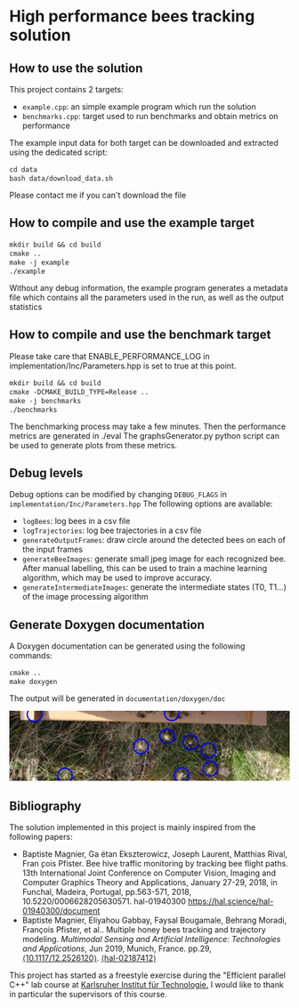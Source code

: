 # High performance bees tracking solution

## How to use the solution

This project contains 2 targets:
- `example.cpp`: an simple example program which run the solution
- `benchmarks.cpp`: target used to run benchmarks and obtain metrics on performance

The example input data for both target can be downloaded and extracted using the dedicated script:
```
cd data
bash data/download_data.sh
```
Please contact me if you can't download the file


## How to compile and use the example target

```
mkdir build && cd build
cmake ..
make -j example
./example
```

Without any debug information, the example program generates a metadata file which contains all the parameters used in the run, as well as the output statistics

## How to compile and use the benchmark target

Please take care that ENABLE_PERFORMANCE_LOG in implementation/Inc/Parameters.hpp is set to true at this point.

```
mkdir build && cd build
cmake -DCMAKE_BUILD_TYPE=Release ..
make -j benchmarks
./benchmarks
```

The benchmarking process may take a few minutes. Then the performance metrics are generated in ./eval
The graphsGenerator.py python script can be used to generate plots from these metrics.


## Debug levels

Debug options can be modified by changing `DEBUG_FLAGS` in `implementation/Inc/Parameters.hpp`
The following options are available:
-  `logBees`: log bees in a csv file
-  `logTrajectories`: log bee trajectories in a csv file
-  `generateOutputFrames`: draw circle around the detected bees on each of the input frames
-  `generateBeeImages`: generate small jpeg image for each recognized bee. After manual labelling, this can be used to train a machine learning algorithm, which may be used to improve accuracy.
-  `generateIntermediateImages`: generate the intermediate states (T0, T1...) of the image processing algorithm

## Generate Doxygen documentation
A Doxygen documentation can be generated using the following commands:
```
cmake ..
make doxygen
```
The output will be generated in `documentation/doxygen/doc`

![example_frame.jpg](example_frame.jpg)

## Bibliography 

The solution implemented in this project is mainly inspired from the following papers:

- Baptiste Magnier, Ga ̈etan Ekszterowicz, Joseph Laurent, Matthias Rival, Fran ̧cois Pfister. Bee
  hive traffic monitoring by tracking bee flight paths. 13th International Joint Conference on
  Computer Vision, Imaging and Computer Graphics Theory and Applications, January 27-29,
  2018, in Funchal, Madeira, Portugal, pp.563-571, 2018, 10.5220/0006628205630571. hal-01940300
  https://hal.science/hal-01940300/document
- Baptiste Magnier, Eliyahou Gabbay, Faysal Bougamale, Behrang Moradi,  François Pfister, et al.. Multiple honey bees tracking and trajectory  modeling. *Multimodal Sensing and Artificial Intelligence: Technologies and Applications*, Jun 2019, Munich, France. pp.29, [⟨10.1117/12.2526120⟩](https://dx.doi.org/10.1117/12.2526120). [⟨hal-02187412⟩](https://hal.science/hal-02187412)

This project has started as a freestyle exercise during the "Efficient parallel C++" lab course at [Karlsruher Institut für Technologie.](https://www.kit.edu/) I would like to thank in particular the supervisors of this course.
